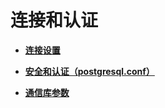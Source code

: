 # 连接和认证<a name="ZH-CN_TOPIC_0251900922"></a>

-   **[连接设置](连接设置.md)**  

-   **[安全和认证（postgresql.conf）](安全和认证_postgresql-conf.md)**  

-   **[通信库参数](通信库参数.md)**  


